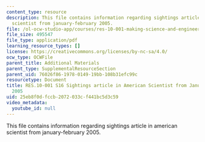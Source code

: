 ```yaml
---
content_type: resource
description: This file contains information regarding sightings article in american
  scientist from january-february 2005.
file: /ol-ocw-studio-app/courses/res-10-001-making-science-and-engineering-pictures-a-practical-guide-to-presenting-your-work-spring-2016/25eb8f0dfccb2072033cf441bc5d3c59_MITRES_10_001S16_JanFeb05.pdf
file_size: 495547
file_type: application/pdf
learning_resource_types: []
license: https://creativecommons.org/licenses/by-nc-sa/4.0/
ocw_type: OCWFile
parent_title: Additional Materials
parent_type: SupplementalResourceSection
parent_uid: 76026f86-1978-0149-19bb-108b31efc99c
resourcetype: Document
title: RES.10-001 S16 Sightings article in American Scientist from January-February
  2005
uid: 25eb8f0d-fccb-2072-033c-f441bc5d3c59
video_metadata:
  youtube_id: null
---
```

This file contains information regarding sightings article in american scientist from january-february 2005.